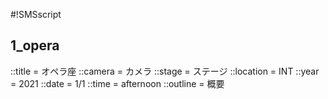 #!SMSscript

## 1_opera

::title = オペラ座
::camera = カメラ
::stage = ステージ
::location = INT
::year = 2021
::date = 1/1
::time = afternoon
::outline = 概要

